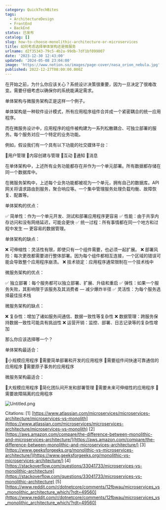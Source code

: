 ```yaml
---
category: QuickTechBites
tags:
  - ArchitectureDesign
  - FrontEnd
  - BackEnd
status: 已发布
catalog: []
slug: how-to-choose-monolithic-architecture-or-microservices
title: 如何考虑选择单体架构还是微服务
urlname: d2f35343-79c5-4b2a-99db-7df1bf099007
date: '2023-12-30 12:43:00'
updated: '2024-05-08 23:04:00'
image: 'https://www.notion.so/images/page-cover/nasa_orion_nebula.jpg'
published: 2022-12-27T08:00:00.000Z
---
```


在开始之前，为什么你应该关心？系统设计决策很重要，因为一旦决定了很难改变。需要仔细考虑以确保你的系统能满足需求。


单体架构与微服务架构正是这样一个例子。


单体架构是一种软件设计模式，所有应用程序组件合并成一个紧密耦合的统一应用程序。


而在微服务设计中，应用程序的组件被构建为一系列松散耦合、可独立部署的服务。每个服务对应一个特定的业务功能。


例如，假设我们有一个具有以下功能的社交媒体平台：


🔸用户管理
🔸内容创建与管理
🔸互动
🔸通知
🔸消息


在单体架构中，上述所有业务功能都存在并作为一个单元部署。所有数据都存储在同一个数据库中。


在微服务架构中，上述每个业务功能都被视为一个单元，拥有自己的数据库。API 网关将请求路由到服务，聚合响应等。一个集中管理服务处理负载均衡、故障恢复、配置等。


单体架构的优点：


✅ 简单性：作为一个单元开发、测试和部署应用程序更容易
✅ 性能：由于共享内存访问和没有网络延迟，可能会更快
✅ 统一过程：所有事情都在同一个地方和过程中发生 — 更容易的数据管理。


单体架构的缺点：


❌ 可伸缩性：灵活性有限，即使只有一个组件需要，也必须一起扩展。
❌ 部署风险：每次更改都需要进行整体部署。因为每个组件都相互连接，一个区域的错误可能会导致整个应用程序崩溃。
❌ 技术锁定：应用程序通常限制在一个技术栈中


微服务架构的优点：


✅ 独立部署：每个服务都可以独立部署、扩展、升级和重启
✅ 弹性：如果一个服务失败，其影响限于该服务及其消费者 — 减少爆炸半径
✅ 灵活性：为每个服务选择最佳技术栈


微服务架构的缺点：


❌ 复杂性：增加了诸如服务间通信、数据一致性等复杂性
❌ 数据管理：跨服务保持数据一致性可能具有挑战性
❌ 运营开销：监控、部署、日志记录等的复杂性增加


那么你应该选择哪一个？


单体架构最适合：


🔹小规模应用程序
🔹需要简单部署和开发的应用程序
🔹需要组件间快速可靠通信的应用程序
🔹需要原子事务的应用程序


微服务架构最适合：


🔸大规模应用程序
🔸简化团队间开发和部署管理
🔸需要未来可伸缩性的应用程序
🔸需要故障隔离的应用程序


![Untitled.png](https://prod-files-secure.s3.us-west-2.amazonaws.com/5d24fe63-e567-4804-86f9-9fdc62e13082/8d149051-cc00-4198-a3d7-e00805eb8f9e/Untitled.png?X-Amz-Algorithm=AWS4-HMAC-SHA256&X-Amz-Content-Sha256=UNSIGNED-PAYLOAD&X-Amz-Credential=ASIAZI2LB466XQSXGFKW%2F20250201%2Fus-west-2%2Fs3%2Faws4_request&X-Amz-Date=20250201T053444Z&X-Amz-Expires=3600&X-Amz-Security-Token=IQoJb3JpZ2luX2VjEMb%2F%2F%2F%2F%2F%2F%2F%2F%2F%2FwEaCXVzLXdlc3QtMiJGMEQCICNWngqhUaWeYYeJojX5z04Z3ccjOb1GyrJXpD4gm4inAiAvjwvYSOj8m2x6E3XLXdkG5cM7kWs9%2BWT3IJzyoYOE%2BCqIBAjO%2F%2F%2F%2F%2F%2F%2F%2F%2F%2F8BEAAaDDYzNzQyMzE4MzgwNSIMc8KVftkuEVpAJETPKtwDhKnOjprAolIkTyg29sZsqrcJKij1kajf204qBrED%2FsLhidEZ2QvxjOrb9buH4oG7P9uCgNlmXctPtpwvC%2Bv31aMPjNyO8Wv2z%2B0MgLQ14KC5mryHVjibooNhfSABXUCfA83NBsKiLSGTtbdG8t%2FOZadZtHWbsXIVxWa1Qorpvfole3hyVoQlM%2FCRoaC6yGRm4YaEiRPRIO78em7QE7XhBMcRhs9lDczJUE3H76MgmzCW87FUa8O%2B%2BXPbhut30sQukwQmXxHczt0OvwQo8%2Bsl%2FC%2BagxMafoUmPar4B6AI2sPS%2BblYkNQxyNQHeQ%2FHIrES9Ccg5Z3UTQl%2BmYdIObaD7Wv6HVpPZWAtT9MYb98J0cK8LFdMWXHr7%2BF4FdMDsq2nCqWuWkmIy6%2BrHryP8ynWRsB%2FblFpy1pQ8gRMuE1Ow%2Bq5Q38SDVRs6xb5IWQzMu80Vlo%2FTnk8MzMs4Itrm7vrguBrcf7cXFMh5N7NvLnEKDOSZ6Ur%2B2pwI0yi00SGfzi4gAAg%2FbQYLs8npF%2F3WnR33CLyvsxmEoyjA6rGxhEzzVjZW6f7PxncjMrCVhIj2%2BmFejfS0Unl7yhvLQpMKHwcqWtx2LTluN8iyGhMCxbn%2B0coUti5PlT5K8cqvtMwtd32vAY6pgHd2XfoXq9NW%2FEWY3h3YdQ3BLnXDanzmH6PIDXO9McrS2l77ScZfEAy6fOoaCDTiHlJHJLjhAmP2bgm3Bbmz%2FRwCK9%2BVOeYgW9tBf%2B1hyfd%2FyWBLHydAbBSbrlmathXbEaCjT14XPqEgohwGrfkdvc5O4A0GR1bWofDgcSkyyHqLSwYFxmrm6gnU%2BWJyuuUZ2KAq9oM8hfnRQYgw5HLbzKhxRK%2BZ2BV&X-Amz-Signature=11870d193391e23f353c67eae4427c844fd4fd36a81e4c21ee3bde5943926778&X-Amz-SignedHeaders=host&x-id=GetObject)


Citations:
[1] [https://www.atlassian.com/microservices/microservices-architecture/microservices-vs-monolith](https://www.atlassian.com/microservices/microservices-architecture/microservices-vs-monolith)
[2] [https://aws.amazon.com/compare/the-difference-between-monolithic-and-microservices-architecture/](https://aws.amazon.com/compare/the-difference-between-monolithic-and-microservices-architecture/)
[3] [https://www.geeksforgeeks.org/monolithic-vs-microservices-architecture/](https://www.geeksforgeeks.org/monolithic-vs-microservices-architecture/)
[4] [https://stackoverflow.com/questions/33041733/microservices-vs-monolithic-architecture](https://stackoverflow.com/questions/33041733/microservices-vs-monolithic-architecture)
[5] [https://www.reddit.com/r/dotnetcore/comments/12fbwau/microservices_vs_monolithic_architecture_which/?rdt=49560](https://www.reddit.com/r/dotnetcore/comments/12fbwau/microservices_vs_monolithic_architecture_which/?rdt=49560)

